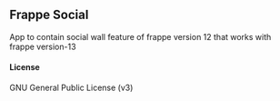 ## Frappe Social

App to contain social wall feature of frappe version 12 that works with frappe version-13

#### License

GNU General Public License (v3)